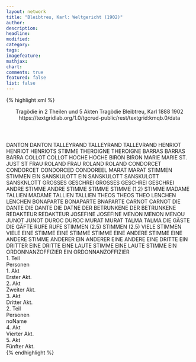 ```yaml
---
layout: network
title: "Bleibtreu, Karl: Weltgericht (1902)"
author:
description:
headline:
modified:
category:
tags:
imagefeature:
mathjax:
chart:
comments: true
featured: false
list: false
---
```

{% highlight xml %}
<?xml-model href="https://raw.githubusercontent.com/DLiNa/project/master/rules/lina.rnc"?><?xml-model href="https://raw.githubusercontent.com/DLiNa/project/master/rules/lina.sch"?>
<play xmlns="http://lina.digital">
  <header>
    <title>Weltgericht</title>
    <subtitle>Tragödie in 2 Theilen und 5 Akten</subtitle>
    <genretitle>Tragödie</genretitle>
    <author>Bleibtreu, Karl</author>
    <date type="print" when="1888">1888</date>
    <date type="premiere" when="1902">1902</date>
    <date type="written"/>
    <source>https://textgridlab.org/1.0/tgcrud-public/rest/textgrid:kmqb.0/data</source>
  </header>
  <personae>
    <character>
      <name>DANTON</name>
      <alias xml:id="danton">
        <name>DANTON</name>
      </alias>
    </character>
    <character>
      <name>TALLEYRAND</name>
      <alias xml:id="talleyrand">
        <name>TALLEYRAND</name>
      </alias>
      <alias xml:id="tallevrand">
        <name>TALLEVRAND</name>
      </alias>
    </character>
    <character>
      <name>HENRIOT</name>
      <alias xml:id="henriot">
        <name>HENRIOT</name>
      </alias>
      <alias xml:id="henriots_stimme">
        <name>HENRIOTS STIMME</name>
      </alias>
    </character>
    <character>
      <name>THEROIGNE</name>
      <alias xml:id="theroigne">
        <name>THEROIGNE</name>
      </alias>
    </character>
    <character>
      <name>BARRAS</name>
      <alias xml:id="barras">
        <name>BARRAS</name>
      </alias>
      <alias xml:id="barra">
        <name>BARRA</name>
      </alias>
    </character>
    <character>
      <name>COLLOT</name>
      <alias xml:id="collot">
        <name>COLLOT</name>
      </alias>
    </character>
    <character>
      <name>HOCHE</name>
      <alias xml:id="hoche">
        <name>HOCHE</name>
      </alias>
    </character>
    <character>
      <name>BIRON</name>
      <alias xml:id="biron">
        <name>BIRON</name>
      </alias>
    </character>
    <character>
      <name>MARIE</name>
      <alias xml:id="marie">
        <name>MARIE</name>
      </alias>
    </character>
    <character>
      <name>ST. JUST</name>
      <alias xml:id="st">
        <name>ST</name>
      </alias>
    </character>
    <character>
      <name>FRAU ROLAND</name>
      <alias xml:id="frau_roland">
        <name>FRAU ROLAND</name>
      </alias>
      <alias xml:id="roland">
        <name>ROLAND</name>
      </alias>
    </character>
    <character>
      <name>CONDORCET</name>
      <alias xml:id="condorcet">
        <name>CONDORCET</name>
      </alias>
      <alias xml:id="condorced">
        <name>CONDORCED</name>
      </alias>
      <alias xml:id="condoreel">
        <name>CONDOREEL</name>
      </alias>
    </character>
    <character>
      <name>MARAT</name>
      <alias xml:id="marat">
        <name>MARAT</name>
      </alias>
    </character>
    <character>
      <name>STIMMEN</name>
      <alias xml:id="stimmen">
        <name>STIMMEN</name>
      </alias>
    </character>
    <character>
      <name>EIN SANSKULOTT</name>
      <alias xml:id="ein_sanskulott">
        <name>EIN SANSKULOTT</name>
      </alias>
      <alias xml:id="sanskulott">
        <name>SANSKULOTT</name>
      </alias>
      <alias xml:id="sansknlott">
        <name>SANSKNLOTT</name>
      </alias>
    </character>
    <character>
      <name>GROSSES GESCHREI</name>
      <alias xml:id="grosses_geschrei">
        <name>GROSSES GESCHREI</name>
      </alias>
      <alias xml:id="geschrei">
        <name>GESCHREI</name>
      </alias>
    </character>
    <character>
      <name>ANDRE STIMME</name>
      <alias xml:id="andre_stimme">
        <name>ANDRE STIMME</name>
      </alias>
      <alias xml:id="stimme">
        <name>STIMME</name>
      </alias>
    </character>
    <character>
      <name>STIMME (1.2)</name>
      <alias xml:id="stimme_1.2">
        <name>STIMME</name>
      </alias>
    </character>
    <character>
      <name>MADAME TALLIEN</name>
      <alias xml:id="madame_tallien">
        <name>MADAME TALLIEN</name>
      </alias>
      <alias xml:id="tallien">
        <name>TALLIEN</name>
      </alias>
    </character>
    <character>
      <name>THEOS</name>
      <alias xml:id="theos">
        <name>THEOS</name>
      </alias>
      <alias xml:id="theo">
        <name>THEO</name>
      </alias>
    </character>
    <character>
      <name>LENCHEN</name>
      <alias xml:id="lenchen">
        <name>LENCHEN</name>
      </alias>
    </character>
    <character>
      <name>BONAPARTE</name>
      <alias xml:id="bonaparte">
        <name>BONAPARTE</name>
      </alias>
      <alias xml:id="bnaparte">
        <name>BNAPARTE</name>
      </alias>
    </character>
    <character>
      <name>CARNOT</name>
      <alias xml:id="carnot">
        <name>CARNOT</name>
      </alias>
    </character>
    <character>
      <name>DIE DANTE</name>
      <alias xml:id="die_dante">
        <name>DIE DANTE</name>
      </alias>
      <alias xml:id="die_datne">
        <name>DIE DATNE</name>
      </alias>
    </character>
    <character>
      <name>DER BETRUNKENE</name>
      <alias xml:id="der_betrunkene">
        <name>DER BETRUNKENE</name>
      </alias>
    </character>
    <character>
      <name>REDAKTEUR</name>
      <alias xml:id="redakteur">
        <name>REDAKTEUR</name>
      </alias>
    </character>
    <character>
      <name>JOSEFINE</name>
      <alias xml:id="josefine">
        <name>JOSEFINE</name>
      </alias>
    </character>
    <character>
      <name>MENON</name>
      <alias xml:id="menon">
        <name>MENON</name>
      </alias>
      <alias xml:id="menou">
        <name>MENOU</name>
      </alias>
    </character>
    <character>
      <name>JUNOT</name>
      <alias xml:id="junot">
        <name>JUNOT</name>
      </alias>
    </character>
    <character>
      <name>DUROC</name>
      <alias xml:id="duroc">
        <name>DUROC</name>
      </alias>
    </character>
    <character>
      <name>MURAT</name>
      <alias xml:id="murat">
        <name>MURAT</name>
      </alias>
    </character>
    <character>
      <name>TALMA</name>
      <alias xml:id="talma">
        <name>TALMA</name>
      </alias>
    </character>
    <character>
      <name>DIE GÄSTE</name>
      <alias xml:id="die_gäfte">
        <name>DIE GÄFTE</name>
      </alias>
    </character>
    <character>
      <name>RUFE</name>
      <alias xml:id="rufe">
        <name>RUFE</name>
      </alias>
    </character>
    <character>
      <name>STIMMEN (2.5)</name>
      <alias xml:id="stimmen_2.5">
        <name>STIMMEN (2.5)</name>
      </alias>
      <alias xml:id="viele_stimmen">
        <name>VIELE STIMMEN</name>
      </alias>
      <alias xml:id="viele">
        <name>VIELE</name>
      </alias>
    </character>
    <character>
      <name>EINE STIMME</name>
      <alias xml:id="eine_stimme">
        <name>EINE STIMME</name>
      </alias>
      <alias xml:id="stimme_2.5">
        <name>STIMME</name>
      </alias>
    </character>
    <character>
      <name>EINE ANDERE STIMME</name>
      <alias xml:id="eine_andere_stimme">
        <name>EINE ANDERE STIMME</name>
      </alias>
      <alias xml:id="anderer">
        <name>ANDERER</name>
      </alias>
      <alias xml:id="ein_anderer">
        <name>EIN ANDERER</name>
      </alias>
      <alias xml:id="eine_andere">
        <name>EINE ANDERE</name>
      </alias>
    </character>
    <character>
      <name>EINE DRITTE</name>
      <alias xml:id="ein_dritter">
        <name>EIN DRITTER</name>
      </alias>
      <alias xml:id="eine_dritte">
        <name>EINE DRITTE</name>
      </alias>
    </character>
    <character>
      <name>EINE LAUTE STIMME</name>
      <alias xml:id="eine_laute_stimme">
        <name>EINE LAUTE STIMME</name>
      </alias>
    </character>
    <character>
      <name>EIN ORDONNANZOFFIZIER</name>
      <alias xml:id="ein_ordonnanzoffizier">
        <name>EIN ORDONNANZOFFIZIER</name>
      </alias>
    </character>
  </personae>
  <text>
    <div>
      <head>1. Teil</head>
      <div>
        <head>Personen</head>
      </div>
      <div>
        <head>1. Akt</head>
        <div>
          <head>Erster Akt.</head>
          <sp who="#danton">
            <amount n="80" unit="speech_acts"/>
            <amount n="1396" unit="words"/>
            <amount n="48" unit="lines"/>
            <amount n="8146" unit="chars"/>
          </sp>
          <sp who="#talleyrand">
            <amount n="3" unit="speech_acts"/>
            <amount n="64" unit="words"/>
            <amount n="1" unit="lines"/>
            <amount n="413" unit="chars"/>
          </sp>
          <sp who="#henriots_stimme">
            <amount n="1" unit="speech_acts"/>
            <amount n="13" unit="words"/>
            <amount n="1" unit="lines"/>
            <amount n="97" unit="chars"/>
          </sp>
          <sp who="#henriot">
            <amount n="22" unit="speech_acts"/>
            <amount n="209" unit="words"/>
            <amount n="19" unit="lines"/>
            <amount n="1309" unit="chars"/>
          </sp>
          <sp who="#theroigne">
            <amount n="13" unit="speech_acts"/>
            <amount n="157" unit="words"/>
            <amount n="11" unit="lines"/>
            <amount n="892" unit="chars"/>
          </sp>
          <sp who="#barras">
            <amount n="8" unit="speech_acts"/>
            <amount n="180" unit="words"/>
            <amount n="1" unit="lines"/>
            <amount n="1074" unit="chars"/>
          </sp>
          <sp who="#talleyrand #barras">
            <amount n="1" unit="speech_acts"/>
            <amount n="7" unit="words"/>
            <amount n="1" unit="lines"/>
            <amount n="47" unit="chars"/>
          </sp>
          <sp who="#collot">
            <amount n="20" unit="speech_acts"/>
            <amount n="313" unit="words"/>
            <amount n="11" unit="lines"/>
            <amount n="1874" unit="chars"/>
          </sp>
          <sp who="#danton #theroigne">
            <amount n="1" unit="speech_acts"/>
            <amount n="4" unit="words"/>
            <amount n="1" unit="lines"/>
            <amount n="19" unit="chars"/>
          </sp>
          <sp who="#danton #talleyrand #henriot #theroigne #barras #collot #hoche #marie #biron #st #frau_roland #condorcet #marat #stimmen #ein_sanskulott #grosses_geschrei #andre_stimme #stimme #condorced">
            <amount n="2" unit="speech_acts"/>
            <amount n="5" unit="words"/>
            <amount n="2" unit="lines"/>
            <amount n="35" unit="chars"/>
          </sp>
          <sp who="#hoche">
            <amount n="9" unit="speech_acts"/>
            <amount n="75" unit="words"/>
            <amount n="8" unit="lines"/>
            <amount n="428" unit="chars"/>
          </sp>
          <sp who="#biron">
            <amount n="6" unit="speech_acts"/>
            <amount n="125" unit="words"/>
            <amount n="3" unit="lines"/>
            <amount n="745" unit="chars"/>
          </sp>
          <sp who="#marie">
            <amount n="17" unit="speech_acts"/>
            <amount n="255" unit="words"/>
            <amount n="12" unit="lines"/>
            <amount n="1548" unit="chars"/>
          </sp>
          <sp who="#st">
            <amount n="12" unit="speech_acts"/>
            <amount n="212" unit="words"/>
            <amount n="5" unit="lines"/>
            <amount n="1235" unit="chars"/>
          </sp>
          <sp who="#frau_roland">
            <amount n="8" unit="speech_acts"/>
            <amount n="81" unit="words"/>
            <amount n="7" unit="lines"/>
            <amount n="427" unit="chars"/>
          </sp>
          <sp who="#condorcet">
            <amount n="8" unit="speech_acts"/>
            <amount n="141" unit="words"/>
            <amount n="6" unit="lines"/>
            <amount n="894" unit="chars"/>
          </sp>
          <sp who="#roland">
            <amount n="14" unit="speech_acts"/>
            <amount n="196" unit="words"/>
            <amount n="9" unit="lines"/>
            <amount n="1224" unit="chars"/>
          </sp>
          <sp who="#marat">
            <amount n="21" unit="speech_acts"/>
            <amount n="560" unit="words"/>
            <amount n="6" unit="lines"/>
            <amount n="3490" unit="chars"/>
          </sp>
          <sp who="#henriot #collot">
            <amount n="1" unit="speech_acts"/>
            <amount n="4" unit="words"/>
            <amount n="1" unit="lines"/>
            <amount n="21" unit="chars"/>
          </sp>
          <sp who="#condoreel">
            <amount n="1" unit="speech_acts"/>
            <amount n="4" unit="words"/>
            <amount n="1" unit="lines"/>
            <amount n="31" unit="chars"/>
          </sp>
          <sp who="#stimmen">
            <amount n="5" unit="speech_acts"/>
            <amount n="34" unit="words"/>
            <amount n="5" unit="lines"/>
            <amount n="223" unit="chars"/>
          </sp>
          <sp who="#ein_sanskulott">
            <amount n="1" unit="speech_acts"/>
            <amount n="11" unit="words"/>
            <amount n="1" unit="lines"/>
            <amount n="71" unit="chars"/>
          </sp>
          <sp who="#sanskulott">
            <amount n="4" unit="speech_acts"/>
            <amount n="50" unit="words"/>
            <amount n="5" unit="lines"/>
            <amount n="270" unit="chars"/>
          </sp>
          <sp who="#grosses_geschrei">
            <amount n="1" unit="speech_acts"/>
            <amount n="4" unit="words"/>
            <amount n="1" unit="lines"/>
            <amount n="18" unit="chars"/>
          </sp>
          <sp who="#andre_stimme">
            <amount n="1" unit="speech_acts"/>
            <amount n="4" unit="words"/>
            <amount n="1" unit="lines"/>
            <amount n="21" unit="chars"/>
          </sp>
          <sp who="#stimme">
            <amount n="1" unit="speech_acts"/>
            <amount n="3" unit="words"/>
            <amount n="1" unit="lines"/>
            <amount n="18" unit="chars"/>
          </sp>
          <sp who="#geschrei">
            <amount n="1" unit="speech_acts"/>
            <amount n="10" unit="words"/>
            <amount n="1" unit="lines"/>
            <amount n="66" unit="chars"/>
          </sp>
          <sp who="#condorced">
            <amount n="2" unit="speech_acts"/>
            <amount n="26" unit="words"/>
            <amount n="1" unit="lines"/>
            <amount n="149" unit="chars"/>
          </sp>
        </div>
      </div>
      <div>
        <head>2. Akt</head>
        <div>
          <head>Zweiter Akt.</head>
          <sp who="#danton">
            <amount n="27" unit="speech_acts"/>
            <amount n="392" unit="words"/>
            <amount n="17" unit="lines"/>
            <amount n="2282" unit="chars"/>
          </sp>
          <sp who="#theroigne">
            <amount n="15" unit="speech_acts"/>
            <amount n="141" unit="words"/>
            <amount n="13" unit="lines"/>
            <amount n="819" unit="chars"/>
          </sp>
          <sp who="#madame_tallien">
            <amount n="7" unit="speech_acts"/>
            <amount n="53" unit="words"/>
            <amount n="7" unit="lines"/>
            <amount n="326" unit="chars"/>
          </sp>
          <sp who="#barras">
            <amount n="14" unit="speech_acts"/>
            <amount n="190" unit="words"/>
            <amount n="10" unit="lines"/>
            <amount n="1138" unit="chars"/>
          </sp>
          <sp who="#tallevrand">
            <amount n="1" unit="speech_acts"/>
            <amount n="17" unit="words"/>
            <amount n="1" unit="lines"/>
            <amount n="86" unit="chars"/>
          </sp>
          <sp who="#hoche">
            <amount n="18" unit="speech_acts"/>
            <amount n="209" unit="words"/>
            <amount n="13" unit="lines"/>
            <amount n="1245" unit="chars"/>
          </sp>
          <sp who="#talleyrand">
            <amount n="6" unit="speech_acts"/>
            <amount n="67" unit="words"/>
            <amount n="5" unit="lines"/>
            <amount n="386" unit="chars"/>
          </sp>
          <sp who="#stimme_1.2">
            <amount n="3" unit="speech_acts"/>
            <amount n="16" unit="words"/>
            <amount n="3" unit="lines"/>
            <amount n="101" unit="chars"/>
          </sp>
          <sp who="#st">
            <amount n="43" unit="speech_acts"/>
            <amount n="704" unit="words"/>
            <amount n="29" unit="lines"/>
            <amount n="4145" unit="chars"/>
          </sp>
          <sp who="#talleyrand #barras">
            <amount n="1" unit="speech_acts"/>
            <amount n="5" unit="words"/>
            <amount n="1" unit="lines"/>
            <amount n="27" unit="chars"/>
          </sp>
          <sp who="#collot">
            <amount n="7" unit="speech_acts"/>
            <amount n="110" unit="words"/>
            <amount n="4" unit="lines"/>
            <amount n="617" unit="chars"/>
          </sp>
          <sp who="#danton #theroigne #madame_tallien #barras #talleyrand #hoche #stimme_1.2 #st #collot #henriot">
            <amount n="1" unit="speech_acts"/>
            <amount n="2" unit="words"/>
            <amount n="1" unit="lines"/>
            <amount n="13" unit="chars"/>
          </sp>
          <sp who="#henriot">
            <amount n="9" unit="speech_acts"/>
            <amount n="256" unit="words"/>
            <amount n="6" unit="lines"/>
            <amount n="1547" unit="chars"/>
          </sp>
        </div>
      </div>
      <div>
        <head>3. Akt</head>
        <div>
          <head>Dritter Akt.</head>
          <sp who="#barras">
            <amount n="36" unit="speech_acts"/>
            <amount n="403" unit="words"/>
            <amount n="27" unit="lines"/>
            <amount n="2497" unit="chars"/>
          </sp>
          <sp who="#collot">
            <amount n="28" unit="speech_acts"/>
            <amount n="477" unit="words"/>
            <amount n="18" unit="lines"/>
            <amount n="2851" unit="chars"/>
          </sp>
          <sp who="#talleyrand">
            <amount n="20" unit="speech_acts"/>
            <amount n="204" unit="words"/>
            <amount n="17" unit="lines"/>
            <amount n="1197" unit="chars"/>
          </sp>
          <sp who="#st">
            <amount n="7" unit="speech_acts"/>
            <amount n="146" unit="words"/>
            <amount n="4" unit="lines"/>
            <amount n="847" unit="chars"/>
          </sp>
          <sp who="#condorcet">
            <amount n="9" unit="speech_acts"/>
            <amount n="82" unit="words"/>
            <amount n="6" unit="lines"/>
            <amount n="520" unit="chars"/>
          </sp>
          <sp who="#sanskulott">
            <amount n="2" unit="speech_acts"/>
            <amount n="16" unit="words"/>
            <amount n="2" unit="lines"/>
            <amount n="114" unit="chars"/>
          </sp>
          <sp who="#sansknlott">
            <amount n="1" unit="speech_acts"/>
            <amount n="20" unit="words"/>
            <amount n="125" unit="chars"/>
          </sp>
          <sp who="#biron">
            <amount n="6" unit="speech_acts"/>
            <amount n="151" unit="words"/>
            <amount n="3" unit="lines"/>
            <amount n="900" unit="chars"/>
          </sp>
          <sp who="#theos">
            <amount n="12" unit="speech_acts"/>
            <amount n="191" unit="words"/>
            <amount n="10" unit="lines"/>
            <amount n="1099" unit="chars"/>
          </sp>
          <sp who="#barras #collot #talleyrand">
            <amount n="1" unit="speech_acts"/>
            <amount n="23" unit="words"/>
            <amount n="143" unit="chars"/>
          </sp>
          <sp who="#theos">
            <amount n="1" unit="speech_acts"/>
            <amount n="1" unit="words"/>
            <amount n="1" unit="lines"/>
            <amount n="8" unit="chars"/>
          </sp>
          <sp who="#lenchen">
            <amount n="12" unit="speech_acts"/>
            <amount n="289" unit="words"/>
            <amount n="8" unit="lines"/>
            <amount n="1716" unit="chars"/>
          </sp>
          <sp who="#madame_tallien">
            <amount n="5" unit="speech_acts"/>
            <amount n="49" unit="words"/>
            <amount n="5" unit="lines"/>
            <amount n="322" unit="chars"/>
          </sp>
          <sp who="#barra">
            <amount n="1" unit="speech_acts"/>
            <amount n="7" unit="words"/>
            <amount n="1" unit="lines"/>
            <amount n="38" unit="chars"/>
          </sp>
          <sp who="#tallien">
            <amount n="2" unit="speech_acts"/>
            <amount n="24" unit="words"/>
            <amount n="1" unit="lines"/>
            <amount n="136" unit="chars"/>
          </sp>
          <sp who="#bonaparte">
            <amount n="4" unit="speech_acts"/>
            <amount n="103" unit="words"/>
            <amount n="1" unit="lines"/>
            <amount n="604" unit="chars"/>
          </sp>
        </div>
      </div>
    </div>
    <div>
      <head>2. Teil</head>
      <div>
        <head>Personen</head>
        <div>
          <head>noName</head>
        </div>
      </div>
      <div>
        <head>4. Akt</head>
        <div>
          <head>Vierter Akt.</head>
          <sp who="#barras">
            <amount n="47" unit="speech_acts"/>
            <amount n="610" unit="words"/>
            <amount n="34" unit="lines"/>
            <amount n="3638" unit="chars"/>
          </sp>
          <sp who="#carnot">
            <amount n="37" unit="speech_acts"/>
            <amount n="472" unit="words"/>
            <amount n="25" unit="lines"/>
            <amount n="2778" unit="chars"/>
          </sp>
          <sp who="#die_datne">
            <amount n="1" unit="speech_acts"/>
            <amount n="2" unit="words"/>
            <amount n="1" unit="lines"/>
            <amount n="16" unit="chars"/>
          </sp>
          <sp who="#die_dante">
            <amount n="2" unit="speech_acts"/>
            <amount n="25" unit="words"/>
            <amount n="2" unit="lines"/>
            <amount n="133" unit="chars"/>
          </sp>
          <sp who="#der_betrunkene">
            <amount n="1" unit="speech_acts"/>
            <amount n="47" unit="words"/>
            <amount n="293" unit="chars"/>
          </sp>
          <sp who="#redakteur">
            <amount n="14" unit="speech_acts"/>
            <amount n="181" unit="words"/>
            <amount n="11" unit="lines"/>
            <amount n="1115" unit="chars"/>
          </sp>
          <sp who="#talleyrand">
            <amount n="12" unit="speech_acts"/>
            <amount n="147" unit="words"/>
            <amount n="10" unit="lines"/>
            <amount n="867" unit="chars"/>
          </sp>
          <sp who="#madame_tallien">
            <amount n="6" unit="speech_acts"/>
            <amount n="62" unit="words"/>
            <amount n="5" unit="lines"/>
            <amount n="364" unit="chars"/>
          </sp>
          <sp who="#menou">
            <amount n="10" unit="speech_acts"/>
            <amount n="116" unit="words"/>
            <amount n="7" unit="lines"/>
            <amount n="715" unit="chars"/>
          </sp>
          <sp who="#josefine">
            <amount n="30" unit="speech_acts"/>
            <amount n="288" unit="words"/>
            <amount n="23" unit="lines"/>
            <amount n="1728" unit="chars"/>
          </sp>
          <sp who="#menon">
            <amount n="1" unit="speech_acts"/>
            <amount n="9" unit="words"/>
            <amount n="1" unit="lines"/>
            <amount n="69" unit="chars"/>
          </sp>
          <sp who="#barra">
            <amount n="1" unit="speech_acts"/>
            <amount n="30" unit="words"/>
            <amount n="178" unit="chars"/>
          </sp>
          <sp who="#tallien">
            <amount n="3" unit="speech_acts"/>
            <amount n="34" unit="words"/>
            <amount n="3" unit="lines"/>
            <amount n="185" unit="chars"/>
          </sp>
          <sp who="#bonaparte">
            <amount n="36" unit="speech_acts"/>
            <amount n="457" unit="words"/>
            <amount n="26" unit="lines"/>
            <amount n="2765" unit="chars"/>
          </sp>
          <sp who="#junot">
            <amount n="8" unit="speech_acts"/>
            <amount n="86" unit="words"/>
            <amount n="6" unit="lines"/>
            <amount n="516" unit="chars"/>
          </sp>
          <sp who="#duroc">
            <amount n="4" unit="speech_acts"/>
            <amount n="33" unit="words"/>
            <amount n="4" unit="lines"/>
            <amount n="204" unit="chars"/>
          </sp>
          <sp who="#murat">
            <amount n="6" unit="speech_acts"/>
            <amount n="58" unit="words"/>
            <amount n="4" unit="lines"/>
            <amount n="377" unit="chars"/>
          </sp>
          <sp who="#talma">
            <amount n="7" unit="speech_acts"/>
            <amount n="204" unit="words"/>
            <amount n="22" unit="lines"/>
            <amount n="1130" unit="chars"/>
          </sp>
          <sp who="#barras #carnot #die_dante #der_betrunkene #redakteur #talleyrand #madame_tallien #menou #josefine #barra #tallien #bonaparte #junot #duroc #murat #talma #die_gäfte">
            <amount n="3" unit="speech_acts"/>
            <amount n="11" unit="words"/>
            <amount n="3" unit="lines"/>
            <amount n="83" unit="chars"/>
          </sp>
          <sp who="#die_gäfte">
            <amount n="1" unit="speech_acts"/>
            <amount n="9" unit="words"/>
            <amount n="1" unit="lines"/>
            <amount n="46" unit="chars"/>
          </sp>
        </div>
      </div>
      <div>
        <head>5. Akt</head>
        <div>
          <head>Fünfter Akt.</head>
          <sp who="#barras">
            <amount n="22" unit="speech_acts"/>
            <amount n="258" unit="words"/>
            <amount n="16" unit="lines"/>
            <amount n="1564" unit="chars"/>
          </sp>
          <sp who="#carnot">
            <amount n="16" unit="speech_acts"/>
            <amount n="143" unit="words"/>
            <amount n="13" unit="lines"/>
            <amount n="929" unit="chars"/>
          </sp>
          <sp who="#duroc">
            <amount n="10" unit="speech_acts"/>
            <amount n="64" unit="words"/>
            <amount n="9" unit="lines"/>
            <amount n="383" unit="chars"/>
          </sp>
          <sp who="#bonaparte">
            <amount n="83" unit="speech_acts"/>
            <amount n="1472" unit="words"/>
            <amount n="55" unit="lines"/>
            <amount n="8857" unit="chars"/>
          </sp>
          <sp who="#junot">
            <amount n="10" unit="speech_acts"/>
            <amount n="67" unit="words"/>
            <amount n="10" unit="lines"/>
            <amount n="421" unit="chars"/>
          </sp>
          <sp who="#murat">
            <amount n="16" unit="speech_acts"/>
            <amount n="169" unit="words"/>
            <amount n="12" unit="lines"/>
            <amount n="1046" unit="chars"/>
          </sp>
          <sp who="#rufe">
            <amount n="2" unit="speech_acts"/>
            <amount n="5" unit="words"/>
            <amount n="2" unit="lines"/>
            <amount n="27" unit="chars"/>
          </sp>
          <sp who="#viele_stimmen">
            <amount n="8" unit="speech_acts"/>
            <amount n="29" unit="words"/>
            <amount n="9" unit="lines"/>
            <amount n="164" unit="chars"/>
          </sp>
          <sp who="#stimmen_2.5">
            <amount n="7" unit="speech_acts"/>
            <amount n="34" unit="words"/>
            <amount n="8" unit="lines"/>
            <amount n="235" unit="chars"/>
          </sp>
          <sp who="#menou">
            <amount n="9" unit="speech_acts"/>
            <amount n="93" unit="words"/>
            <amount n="7" unit="lines"/>
            <amount n="607" unit="chars"/>
          </sp>
          <sp who="#eine_stimme">
            <amount n="5" unit="speech_acts"/>
            <amount n="35" unit="words"/>
            <amount n="5" unit="lines"/>
            <amount n="198" unit="chars"/>
          </sp>
          <sp who="#eine_andere_stimme">
            <amount n="1" unit="speech_acts"/>
            <amount n="7" unit="words"/>
            <amount n="1" unit="lines"/>
            <amount n="38" unit="chars"/>
          </sp>
          <sp who="#menon">
            <amount n="1" unit="speech_acts"/>
            <amount n="9" unit="words"/>
            <amount n="1" unit="lines"/>
            <amount n="41" unit="chars"/>
          </sp>
          <sp who="#talleyrand">
            <amount n="24" unit="speech_acts"/>
            <amount n="396" unit="words"/>
            <amount n="15" unit="lines"/>
            <amount n="2415" unit="chars"/>
          </sp>
          <sp who="#josefine">
            <amount n="40" unit="speech_acts"/>
            <amount n="513" unit="words"/>
            <amount n="34" unit="lines"/>
            <amount n="2921" unit="chars"/>
          </sp>
          <sp who="#viele">
            <amount n="1" unit="speech_acts"/>
            <amount n="5" unit="words"/>
            <amount n="1" unit="lines"/>
            <amount n="46" unit="chars"/>
          </sp>
          <sp who="#madame_tallien">
            <amount n="1" unit="speech_acts"/>
            <amount n="9" unit="words"/>
            <amount n="1" unit="lines"/>
            <amount n="57" unit="chars"/>
          </sp>
          <sp who="#stimme_2.5">
            <amount n="1" unit="speech_acts"/>
            <amount n="9" unit="words"/>
            <amount n="1" unit="lines"/>
            <amount n="52" unit="chars"/>
          </sp>
          <sp who="#anderer">
            <amount n="1" unit="speech_acts"/>
            <amount n="5" unit="words"/>
            <amount n="1" unit="lines"/>
            <amount n="35" unit="chars"/>
          </sp>
          <sp who="#ein_anderer">
            <amount n="1" unit="speech_acts"/>
            <amount n="3" unit="words"/>
            <amount n="1" unit="lines"/>
            <amount n="18" unit="chars"/>
          </sp>
          <sp who="#ein_dritter">
            <amount n="1" unit="speech_acts"/>
            <amount n="4" unit="words"/>
            <amount n="1" unit="lines"/>
            <amount n="17" unit="chars"/>
          </sp>
          <sp who="#eine_andere">
            <amount n="1" unit="speech_acts"/>
            <amount n="3" unit="words"/>
            <amount n="1" unit="lines"/>
            <amount n="23" unit="chars"/>
          </sp>
          <sp who="#eine_dritte">
            <amount n="1" unit="speech_acts"/>
            <amount n="9" unit="words"/>
            <amount n="1" unit="lines"/>
            <amount n="45" unit="chars"/>
          </sp>
          <sp who="#eine_laute_stimme">
            <amount n="1" unit="speech_acts"/>
            <amount n="2" unit="words"/>
            <amount n="1" unit="lines"/>
            <amount n="13" unit="chars"/>
          </sp>
          <sp who="#barras #carnot">
            <amount n="1" unit="speech_acts"/>
            <amount n="4" unit="words"/>
            <amount n="1" unit="lines"/>
            <amount n="25" unit="chars"/>
          </sp>
          <sp who="#ein_ordonnanzoffizier">
            <amount n="1" unit="speech_acts"/>
            <amount n="25" unit="words"/>
            <amount n="167" unit="chars"/>
          </sp>
          <sp who="#talma">
            <amount n="3" unit="speech_acts"/>
            <amount n="39" unit="words"/>
            <amount n="3" unit="lines"/>
            <amount n="242" unit="chars"/>
          </sp>
          <sp who="#barras #carnot #duroc #bonaparte #junot #murat #rufe #viele_stimmen #menou #eine_stimme #menon #talleyrand #josefine #viele #madame_tallien #anderer #ein_dritter #eine_laute_stimme #ein_ordonnanzoffizier #talma #redakteur">
            <amount n="1" unit="speech_acts"/>
            <amount n="4" unit="words"/>
            <amount n="1" unit="lines"/>
            <amount n="21" unit="chars"/>
          </sp>
          <sp who="#redakteur">
            <amount n="2" unit="speech_acts"/>
            <amount n="23" unit="words"/>
            <amount n="2" unit="lines"/>
            <amount n="128" unit="chars"/>
          </sp>
          <sp who="#bnaparte">
            <amount n="1" unit="speech_acts"/>
            <amount n="13" unit="words"/>
            <amount n="1" unit="lines"/>
            <amount n="91" unit="chars"/>
          </sp>
        </div>
      </div>
    </div>
  </text>
</play>
{% endhighlight %}